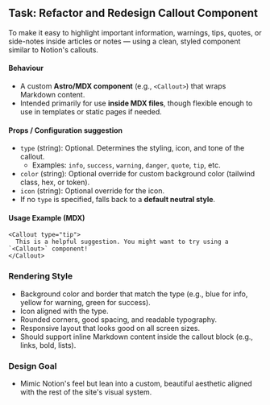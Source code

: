 ## Task: Refactor and Redesign Callout Component

To make it easy to highlight important information, warnings, tips, quotes, or side-notes inside articles or notes — using a clean, styled component similar to Notion's callouts.

#### Behaviour

- A custom **Astro/MDX component** (e.g., `<Callout>`) that wraps Markdown content.
- Intended primarily for use **inside MDX files**, though flexible enough to use in templates or static pages if needed.

#### Props / Configuration suggestion

- `type` (string): Optional. Determines the styling, icon, and tone of the callout.
  - Examples: `info`, `success`, `warning`, `danger`, `quote`, `tip`, etc.
- `color` (string): Optional override for custom background color (tailwind class, hex, or token).
- `icon` (string): Optional override for the icon.
- If no `type` is specified, falls back to a **default neutral style**.

#### Usage Example (MDX)

```mdx
<Callout type="tip">
  This is a helpful suggestion. You might want to try using a `<Callout>` component!
</Callout>
```

### Rendering Style

- Background color and border that match the type (e.g., blue for info, yellow for warning, green for success).
- Icon aligned with the type.
- Rounded corners, good spacing, and readable typography.
- Responsive layout that looks good on all screen sizes.
- Should support inline Markdown content inside the callout block (e.g., links, bold, lists).

### Design Goal

- Mimic Notion's feel but lean into a custom, beautiful aesthetic aligned with the rest of the site's visual system.
